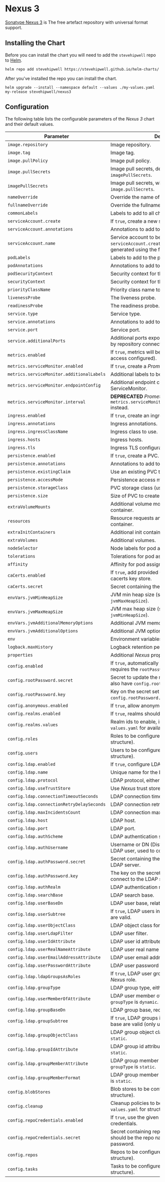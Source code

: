 # Nexus 3

[Sonatype Nexus 3](https://www.sonatype.com/nexus-repository-oss) is The free artefact repository with universal format support.

## Installing the Chart

Before you can install the chart you will need to add the `stevehipwell` repo to [Helm](https://helm.sh/).

```shell
helm repo add stevehipwell https://stevehipwell.github.io/helm-charts/
```

After you've installed the repo you can install the chart.

```shell
helm upgrade --install --namespace default --values ./my-values.yaml my-release stevehipwell/nexus3
```

## Configuration

The following table lists the configurable parameters of the _Nexus 3_ chart and their default values.

| Parameter                                 | Description                                                                                                                     | Default                              |
| ----------------------------------------- | ------------------------------------------------------------------------------------------------------------------------------- | ------------------------------------ |
| `image.repository`                        | Image repository.                                                                                                               | `sonatype/nexus3`                    |
| `image.tag`                               | Image tag.                                                                                                                      | `.Chart.AppVersion`                  |
| `image.pullPolicy`                        | Image pull policy.                                                                                                              | `IfNotPresent`                       |
| `image.pullSecrets`                       | Image pull secrets, deprecated in favour of `imagePullSecrets`.                                                                 | `[]`                                 |
| `imagePullSecrets`                        | Image pull secrets, will override `image.pullSecrets`.                                                                          | `[]`                                 |
| `nameOverride`                            | Override the name of the chart.                                                                                                 | `nil`                                |
| `fullnameOverride`                        | Override the fullname of the chart.                                                                                             | `nil`                                |
| `commonLabels`                            | Labels to add to all chart resources.                                                                                           | `{}`                                 |
| `serviceAccount.create`                   | If `true`, create a new service account.                                                                                        | `true`                               |
| `serviceAccount.annotations`              | Annotations to add to the service account.                                                                                      | `{}`                                 |
| `serviceAccount.name`                     | Service account to be used. If not set and `serviceAccount.create` is `true`, a name is generated using the full name template. | `nil`                                |
| `podLabels`                               | Labels to add to the pod.                                                                                                       | `{}`                                 |
| `podAnnotations`                          | Annotations to add to the pod.                                                                                                  | `{}`                                 |
| `podSecurityContext`                      | Security context for the pod.                                                                                                   | `{ fsGroup: 200 }`                   |
| `securityContext`                         | Security context for the _nexus3_ container.                                                                                    | `{}`                                 |
| `priorityClassName`                       | Priority class name to use.                                                                                                     | `""`                                 |
| `livenessProbe`                           | The liveness probe.                                                                                                             | See _values.yaml_                    |
| `readinessProbe`                          | The readiness probe.                                                                                                            | See _values.yaml_                    |
| `service.type`                            | Service type.                                                                                                                   | `ClusterIP`                          |
| `service.annotations`                     | Annotations to add to the service.                                                                                              | `{}`                                 |
| `service.port`                            | Service port.                                                                                                                   | `8881`                               |
| `service.additionalPorts`                 | Additional ports exposed by the service and used by repository connectors.                                                      | `nil`                                |
| `metrics.enabled`                         | If `true`, metrics will be enabled (with anonymous access configured).                                                          | `false`                              |
| `metrics.serviceMonitor.enabled`          | If `true`, create a _Prometheus_ service monitor.                                                                               | `false`                              |
| `metrics.serviceMonitor.additionalLabels` | Additional labels to be set on the service monitor.                                                                             | `{}`                                 |
| `metrics.serviceMonitor.endpointConfig`   | Additional endpoint configuration for the ServiceMonitor.                                                                       | `{}`                                 |
| `metrics.serviceMonitor.interval`         | **DEPRECATED** _Prometheus_ scrape frequency, use `metrics.serviceMonitor.endpointConfig.interval` instead.                     | `""`                                 |
| `ingress.enabled`                         | If `true`, create an ingress object.                                                                                            | `false`                              |
| `ingress.annotations`                     | Ingress annotations.                                                                                                            | `{}`                                 |
| `ingress.ingressClassName`                | Ingress class to use.                                                                                                           | `""`                                 |
| `ingress.hosts`                           | Ingress hosts.                                                                                                                  | `[]`                                 |
| `ingress.tls`                             | Ingress TLS configuration                                                                                                       | `[]`                                 |
| `persistence.enabled`                     | If `true`, create a PVC.                                                                                                        | `false`                              |
| `persistence.annotations`                 | Annotations to add to the PVC.                                                                                                  | `{}`                                 |
| `persistence.existingClaim`               | Use an existing PVC to persist data.                                                                                            | `nil`                                |
| `persistence.accessMode`                  | Persistence access mode.                                                                                                        | `ReadWriteOnce`                      |
| `persistence.storageClass`                | PVC storage class (use `-` for default).                                                                                        | `standard`                           |
| `persistence.size`                        | Size of PVC to create.                                                                                                          | `8Gi`                                |
| `extraVolumeMounts`                       | Additional volume mounts for the _nexus3_ container.                                                                            | `[]`                                 |
| `resources`                               | Resource requests and limits for the _nexus3_ container.                                                                        | `{}`                                 |
| `extraInitContainers`                     | Additional init containers for the pod.                                                                                         | `[]`                                 |
| `extraVolumes`                            | Additional volumes.                                                                                                             | `[]`                                 |
| `nodeSelector`                            | Node labels for pod assignment.                                                                                                 | `{}`                                 |
| `tolerations`                             | Tolerations for pod assignment.                                                                                                 | `[]`                                 |
| `affinity`                                | Affinity for pod assignment.                                                                                                    | `{}`                                 |
| `caCerts.enabled`                         | If `true`, add provided CA certificates to the JVM cacerts key store.                                                           | `false`                              |
| `caCerts.secret`                          | Secret containing the additional CA certificates.                                                                               | `nil`                                |
| `envVars.jvmMinHeapSize`                  | JVM min heap size (should match `jvmMaxHeapSize`).                                                                              | `1024m`                              |
| `envVars.jvmMaxHeapSize`                  | JVM max heap size (should match `jvmMinHeapSize`).                                                                              | `1024m`                              |
| `envVars.jvmAdditionalMemoryOptions`      | Additional JVM memory options.                                                                                                  | `-XX:MaxDirectMemorySize=2048m`      |
| `envVars.jvmAdditionalOptions`            | Additional JVM options.                                                                                                         | `""`                                 |
| `env`                                     | Environment variables for the _nexus3_ container.                                                                               | `nil`                                |
| `logback.maxHistory`                      | Logback retention period in days.                                                                                               | `30`                                 |
| `properties`                              | Additional _Nexus_ properties.                                                                                                  | `[nexus.scripts.allowCreation=true]` |
| `config.enabled`                          | If `true`, automatically configure _Nexus_. This requires the `rootPassword` values to be set.                                  | `false`                              |
| `config.rootPassword.secret`              | Secret to update the root password with (must also have `config.rootPassword.key` set).                                         | `nil`                                |
| `config.rootPassword.key`                 | Key on the secret set in `config.rootPassword.secret`.                                                                          | `nil`                                |
| `config.anonymous.enabled`                | If `true`, allow anonymous access.                                                                                              | `false`                              |
| `config.realms.enabled`                   | If `true`, realms should be configured.                                                                                         | `false`                              |
| `config.realms.values`                    | Realm ids to enable, in priority order (see `values.yaml` for available realms).                                                | `[]`                                 |
| `config.roles`                            | Roles to be configured (see `values.yaml` for structure).                                                                       | `[]`                                 |
| `config.users`                            | Users to be configured (see `values.yaml` for structure).                                                                       | `[]`                                 |
| `config.ldap.enabled`                     | If `true`, configure LDAP.                                                                                                      | `false`                              |
| `config.ldap.name`                        | Unique name for the LDAP configuration.                                                                                         | `nil`                                |
| `config.ldap.protocol`                    | LDAP protocol, either `ldaps` or `ldap`.                                                                                        | `ldaps`                              |
| `config.ldap.useTrustStore`               | Use _Nexus_ trust store for certificate validation.                                                                             | `true`                               |
| `config.ldap.connectionTimeoutSeconds`    | LDAP connection timeout.                                                                                                        | `30`                                 |
| `config.ldap.connectionRetryDelaySeconds` | LDAP connection retry delay.                                                                                                    | `300`                                |
| `config.ldap.maxIncidentsCount`           | LDAP connection max incidents.                                                                                                  | `3`                                  |
| `config.ldap.host`                        | LDAP host.                                                                                                                      | `nil`                                |
| `config.ldap.port`                        | LDAP port.                                                                                                                      | `636`                                |
| `config.ldap.authScheme`                  | LDAP authentication schema.                                                                                                     | `simple`                             |
| `config.ldap.authUsername`                | Username or DN (Distinguished Name) of an LDAP user, used to connect to the LDAP server.                                        | `nil`                                |
| `config.ldap.authPassword.secret`         | Secret containing the password to connect to the LDAP server.                                                                   | `nil`                                |
| `config.ldap.authPassword.key`            | The key on the secret containing the password to connect to the LDAP server.                                                    | `nil`                                |
| `config.ldap.authRealm`                   | LDAP authentication realm.                                                                                                      | `nil`                                |
| `config.ldap.searchBase`                  | LDAP search base.                                                                                                               | `nil`                                |
| `config.ldap.userBaseDn`                  | LDAP user base, relative to the search base.                                                                                    | `nil`                                |
| `config.ldap.userSubtree`                 | If `true`, LDAP users in trees below the user base are valid.                                                                   | `false`                              |
| `config.ldap.userObjectClass`             | LDAP object class for users.                                                                                                    | `user`                               |
| `config.ldap.userLdapFilter`              | LDAP user filter.                                                                                                               | `nil`                                |
| `config.ldap.userIdAttribute`             | LDAP user id attribute.                                                                                                         | `sAMAccountName`                     |
| `config.ldap.userRealNameAttribute`       | LDAP user real name attribute.                                                                                                  | `cn`                                 |
| `config.ldap.userEmailAddressAttribute`   | LDAP user email address attribute.                                                                                              | `email`                              |
| `config.ldap.userPasswordAttribute`       | LDAP user password attribute.                                                                                                   | `nil`                                |
| `config.ldap.ldapGroupsAsRoles`           | If `true`, LDAP user groups will be treated as a _Nexus_ role.                                                                  | `false`                              |
| `config.ldap.groupType`                   | LDAP group type, either `dynamic` or `static`.                                                                                  | `dynamic`                            |
| `config.ldap.userMemberOfAttribute`       | LDAP user member of attribute, required if `groupType` is `dynamic`.                                                            | `memberOf`                           |
| `config.ldap.groupBaseDn`                 | LDAP group base, required if `groupType` is `static`.                                                                           | `nil`                                |
| `config.ldap.groupSubtree`                | If `true`, LDAP groups in trees below the group base are valid (only used if `groupType` is `static`).                          | `false`                              |
| `config.ldap.groupObjectClass`            | LDAP group object class, required if `groupType` is `static`.                                                                   | `nil`                                |
| `config.ldap.groupIdAttribute`            | LDAP group id attribute, required if `groupType` is `static`.                                                                   | `nil`                                |
| `config.ldap.groupMemberAttribute`        | LDAP group member attribute, required if `groupType` is `static`.                                                               | `nil`                                |
| `config.ldap.groupMemberFormat`           | LDAP group member format, required if `groupType` is `static`.                                                                  | `nil`                                |
| `config.blobStores`                       | Blob stores to be configured (see `values.yaml` for structure).                                                                 | `[]`                                 |
| `config.cleanup`                          | Cleanup policies to be configured (see `values.yaml` for structure).                                                            | `[]`                                 |
| `config.repoCredentials.enabled`          | If `true`, use the given secret to provide repo credentials.                                                                    | `false`                              |
| `config.repoCredentials.secret`           | Secret containing repo credentials, where the key should be the repo name and the value the password.                           | `[]`                                 |
| `config.repos`                            | Repos to be configured (see `values.yaml` for structure).                                                                       | `[]`                                 |
| `config.tasks`                            | Tasks to be configured (see `values.yaml` for structure).                                                                       | `[]`                                 |
